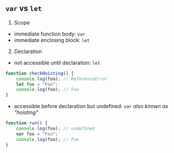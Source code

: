 ## `var` vs `let`
1. Scope
- immediate function body: `var`
- immediate enclosing block: `let`

2. Declaration
- not accessible until declaration: `let`
```javascript
function checkHoisting() {
	console.log(foo); // ReferenceError
	let foo = "Foo";
	console.log(foo); // Foo
}
```
- accessible before declaration but undefined: `var`
_also known as "hoisting"_
```javascript
function run() {
	console.log(foo); // undefined
	var foo = "Foo";
	console.log(foo); // Foo
}
```
